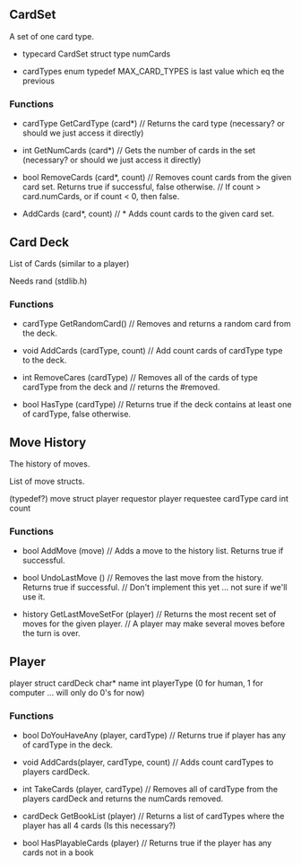 ## CardSet

A set of one card type.

* typecard CardSet struct
	type
	numCards

* cardTypes enum
	typedef
	MAX_CARD_TYPES is last value which eq the previous

### Functions

* cardType GetCardType (card*)
// Returns the card type (necessary? or should we just access it directly)

* int GetNumCards (card*)
// Gets the number of cards in the set (necessary? or should we just access it directly)

* bool RemoveCards (card*, count)
// Removes count cards from the given card set.  Returns true if successful, false otherwise.
// If count > card.numCards, or if count < 0, then false.

* AddCards (card*, count)
//	* Adds count cards to the given card set.

## Card Deck

List of Cards (similar to a player)

Needs rand (stdlib.h)

### Functions

* cardType GetRandomCard()
// Removes and returns a random card from the deck.

* void AddCards (cardType, count)
// Add count cards of cardType type to the deck.

* int RemoveCares (cardType)
// Removes all of the cards of type cardType from the deck and
// returns the #removed.

* bool HasType (cardType)
// Returns true if the deck contains at least one of cardType, false otherwise.


## Move History

The history of moves.

List of move structs.

(typedef?) move struct
	player requestor
	player requestee
	cardType card
	int count

### Functions

* bool AddMove (move)
// Adds a move to the history list.  Returns true if successful.

* bool UndoLastMove ()
// Removes the last move from the history.  Returns true if successful.
// Don't implement this yet ... not sure if we'll use it.

* history GetLastMoveSetFor (player)
// Returns the most recent set of moves for the given player.
// A player may make several moves before the turn is over.

## Player

player struct
	cardDeck
	char* name
	int playerType (0 for human, 1 for computer ... will only do 0's for now)

### Functions

* bool DoYouHaveAny (player, cardType)
// Returns true if player has any of cardType in the deck.

* void AddCards(player, cardType, count)
// Adds count cardTypes to players cardDeck.

* int TakeCards (player, cardType)
// Removes all of cardType from the players cardDeck and returns the numCards removed.

* cardDeck GetBookList (player)
// Returns a list of cardTypes where the player has all 4 cards  (Is this necessary?)

* bool HasPlayableCards (player)
// Returns true if the player has any cards not in a book
